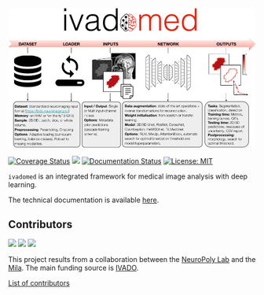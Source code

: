   
![ivadomed Overview](https://github.com/ivadomed/ivadomed/raw/master/images/overview_title.png)

[![Coverage Status](https://coveralls.io/repos/github/ivadomed/ivadomed/badge.svg?branch=master)](https://coveralls.io/github/ivadomed/ivadomed?branch=master)
![](https://github.com/neuropoly/ivadomed/workflows/Python%20package/badge.svg)
[![Documentation Status](https://readthedocs.org/projects/ivado-medical-imaging/badge/?version=stable)](https://ivadomed.org/en/stable/?badge=stable)
[![License: MIT](https://img.shields.io/badge/License-MIT-yellow.svg)](LICENSE.md)

`ivadomed` is an integrated framework for medical image analysis with deep learning.

The technical documentation is available [here](https://ivadomed.org).

## Contributors
<p float="left">
  <img src="https://github.com/ivadomed/ivadomed/raw/master/images/neuropoly_logo.png" height="80" />
  <img src="https://github.com/ivadomed/ivadomed/raw/master/images/mila_logo.png" height="80" />
  <img src="https://github.com/ivadomed/ivadomed/raw/master/images/ivado_logo.png" height="80" />
</p>

This project results from a collaboration between the [NeuroPoly Lab](https://www.neuro.polymtl.ca/)
and the [Mila](https://mila.quebec/en/). The main funding source is [IVADO](https://ivado.ca/en/).

[List of contributors](https://github.com/neuropoly/ivadomed/graphs/contributors)
